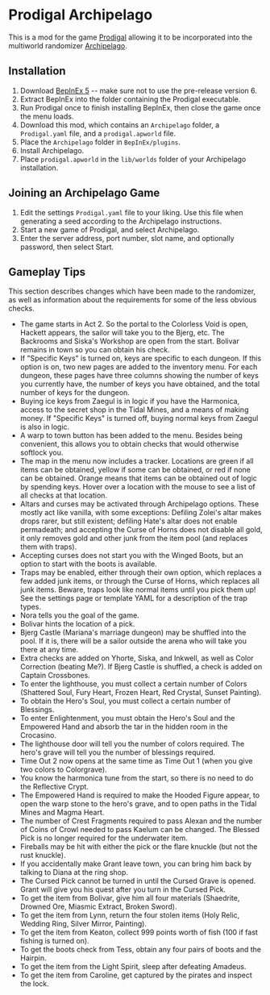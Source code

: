 # Prodigal Archipelago

This is a mod for the game [Prodigal](https://store.steampowered.com/app/1393820/Prodigal/) allowing it to be incorporated into the multiworld randomizer [Archipelago](https://archipelago.gg/).

## Installation

1. Download [BepInEx 5](https://github.com/BepInEx/BepInEx/releases/) -- make sure not to use the pre-release version 6.
2. Extract BepInEx into the folder containing the Prodigal executable.
3. Run Prodigal once to finish installing BepInEx, then close the game once the menu loads.
4. Download this mod, which contains an `Archipelago` folder, a `Prodigal.yaml` file, and a `prodigal.apworld` file.
5. Place the `Archipelago` folder in `BepInEx/plugins`.
6. Install Archipelago.
7. Place `prodigal.apworld` in the `lib/worlds` folder of your Archipelago installation.

## Joining an Archipelago Game

1. Edit the settings `Prodigal.yaml` file to your liking. Use this file when generating a seed according to the Archipelago instructions.
2. Start a new game of Prodigal, and select Archipelago.
3. Enter the server address, port number, slot name, and optionally password, then select Start.

## Gameplay Tips

This section describes changes which have been made to the randomizer, as well as information about the requirements for some of the less obvious checks.

- The game starts in Act 2. So the portal to the Colorless Void is open, Hackett appears, the sailor will take you to the Bjerg, etc. The Backrooms and Siska's Workshop are open from the start. Bolivar remains in town so you can obtain his check.
- If "Specific Keys" is turned on, keys are specific to each dungeon. If this option is on, two new pages are added to the inventory menu. For each dungeon, these pages have three columns showing the number of keys you currently have, the number of keys you have obtained, and the total number of keys for the dungeon.
- Buying ice keys from Zaegul is in logic if you have the Harmonica, access to the secret shop in the Tidal Mines, and a means of making money. If "Specific Keys" is turned off, buying normal keys from Zaegul is also in logic.
- A warp to town button has been added to the menu. Besides being convenient, this allows you to obtain checks that would otherwise softlock you.
- The map in the menu now includes a tracker. Locations are green if all items can be obtained, yellow if some can be obtained, or red if none can be obtained. Orange means that items can be obtained out of logic by spending keys. Hover over a location with the mouse to see a list of all checks at that location.
- Altars and curses may be activated through Archipelago options. These mostly act like vanilla, with some exceptions: Defiling Zolei's altar makes drops rarer, but still existent; defiling Hate's altar does not enable permadeath; and accepting the Curse of Horns does not disable all gold, it only removes gold and other junk from the item pool (and replaces them with traps).
- Accepting curses does not start you with the Winged Boots, but an option to start with the boots is available.
- Traps may be enabled, either through their own option, which replaces a few added junk items, or through the Curse of Horns, which replaces all junk items. Beware, traps look like normal items until you pick them up! See the settings page or template YAML for a description of the trap types.
- Nora tells you the goal of the game.
- Bolivar hints the location of a pick.
- Bjerg Castle (Mariana's marriage dungeon) may be shuffled into the pool. If it is, there will be a sailor outside the arena who will take you there at any time.
- Extra checks are added on Yhorte, Siska, and Inkwell, as well as Color Correction (beating Me?). If Bjerg Castle is shuffled, a check is added on Captain Crossbones.
- To enter the lighthouse, you must collect a certain number of Colors (Shattered Soul, Fury Heart, Frozen Heart, Red Crystal, Sunset Painting).
- To obtain the Hero's Soul, you must collect a certain number of Blessings.
- To enter Enlightenment, you must obtain the Hero's Soul and the Empowered Hand and absorb the tar in the hidden room in the Crocasino.
- The lighthouse door will tell you the number of colors required. The hero's grave will tell you the number of blessings required.
- Time Out 2 now opens at the same time as Time Out 1 (when you give two colors to Colorgrave).
- You know the harmonica tune from the start, so there is no need to do the Reflective Crypt.
- The Empowered Hand is required to make the Hooded Figure appear, to open the warp stone to the hero's grave, and to open paths in the Tidal Mines and Magma Heart.
- The number of Crest Fragments required to pass Alexan and the number of Coins of Crowl needed to pass Kaelum can be changed. The Blessed Pick is no longer required for the underwater item.
- Fireballs may be hit with either the pick or the flare knuckle (but not the rust knuckle).
- If you accidentally make Grant leave town, you can bring him back by talking to Diana at the ring shop.
- The Cursed Pick cannot be turned in until the Cursed Grave is opened. Grant will give you his quest after you turn in the Cursed Pick.
- To get the item from Bolivar, give him all four materials (Shaedrite, Drowned Ore, Miasmic Extract, Broken Sword).
- To get the item from Lynn, return the four stolen items (Holy Relic, Wedding Ring, Silver Mirror, Painting).
- To get the item from Keaton, collect 999 points worth of fish (100 if fast fishing is turned on).
- To get the boots check from Tess, obtain any four pairs of boots and the Hairpin.
- To get the item from the Light Spirit, sleep after defeating Amadeus.
- To get the item from Caroline, get captured by the pirates and inspect the lock.